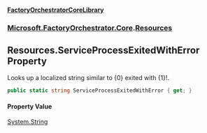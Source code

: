 #### [FactoryOrchestratorCoreLibrary](./FactoryOrchestratorCoreLibrary.md 'FactoryOrchestratorCoreLibrary')
### [Microsoft.FactoryOrchestrator.Core](./Microsoft-FactoryOrchestrator-Core.md 'Microsoft.FactoryOrchestrator.Core').[Resources](./Microsoft-FactoryOrchestrator-Core-Resources.md 'Microsoft.FactoryOrchestrator.Core.Resources')
## Resources.ServiceProcessExitedWithError Property
Looks up a localized string similar to {0} exited with {1}!.  
```csharp
public static string ServiceProcessExitedWithError { get; }
```
#### Property Value
[System.String](https://docs.microsoft.com/en-us/dotnet/api/System.String 'System.String')  
